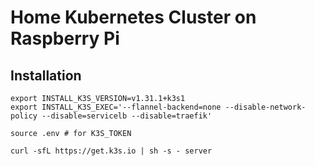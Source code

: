 # Home Kubernetes Cluster on Raspberry Pi

## Installation
```shell
export INSTALL_K3S_VERSION=v1.31.1+k3s1
export INSTALL_K3S_EXEC='--flannel-backend=none --disable-network-policy --disable=servicelb --disable=traefik'

source .env # for K3S_TOKEN

curl -sfL https://get.k3s.io | sh -s - server
```
